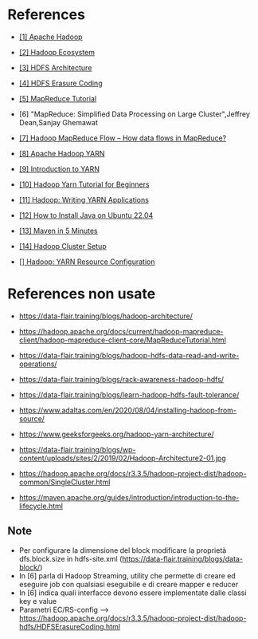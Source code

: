 # References
* <a id="1"></a> [[1] Apache Hadoop](https://hadoop.apache.org/)
* <a id="2"></a> [[2] Hadoop Ecosystem](https://data-flair.training/blogs/hadoop-ecosystem-components/)
* <a id="3"></a> [[3] HDFS Architecture](https://hadoop.apache.org/docs/r3.3.5/hadoop-project-dist/hadoop-hdfs/HdfsDesign.html)
* <a id="4"></a> [[4] HDFS Erasure Coding](https://hadoop.apache.org/docs/r3.3.5/hadoop-project-dist/hadoop-hdfs/HDFSErasureCoding.html)
* <a id="5"></a> [[5] MapReduce Tutorial](https://hadoop.apache.org/docs/r3.3.5/hadoop-mapreduce-client/hadoop-mapreduce-client-core/MapReduceTutorial.html)
* <a id="6"></a> [6] "MapReduce: Simplified Data Processing on Large Cluster",Jeffrey Dean,Sanjay Ghemawat
* <a id="7"></a> [[7] Hadoop MapReduce Flow – How data flows in MapReduce?](https://data-flair.training/blogs/hadoop-mapreduce-flow/)
* <a id="8"></a> [[8] Apache Hadoop YARN](https://hadoop.apache.org/docs/r3.3.5/hadoop-yarn/hadoop-yarn-site/YARN.html)
* <a id="9"></a> [[9] Introduction to YARN](https://www.youtube.com/watch?v=5vmP1-6xd6Y&ab_channel=OracleLearning)
* <a id="10"></a> [[10] Hadoop Yarn Tutorial for Beginners](https://data-flair.training/blogs/hadoop-yarn-tutorial/)
* <a id="11"></a> [[11] Hadoop: Writing YARN Applications](https://hadoop.apache.org/docs/r3.3.5/hadoop-yarn/hadoop-yarn-site/WritingYarnApplications.html)
* <a id="12"></a> [[12] How to Install Java on Ubuntu 22.04](https://linuxize.com/post/install-java-on-ubuntu-22-04/#uninstalling-java)
* <a id="13"></a> [[13] Maven in 5 Minutes](https://maven.apache.org/guides/getting-started/maven-in-five-minutes.html)
* <a id="14"></a> [[14] Hadoop Cluster Setup](https://hadoop.apache.org/docs/r3.3.5/hadoop-project-dist/hadoop-common/ClusterSetup.html)

* <a id=""></a> [[] Hadoop: YARN Resource Configuration](https://hadoop.apache.org/docs/r3.3.5/hadoop-yarn/hadoop-yarn-site/ResourceModel.html)


# References non usate
* https://data-flair.training/blogs/hadoop-architecture/
* https://hadoop.apache.org/docs/current/hadoop-mapreduce-client/hadoop-mapreduce-client-core/MapReduceTutorial.html
* https://data-flair.training/blogs/hadoop-hdfs-data-read-and-write-operations/
* https://data-flair.training/blogs/rack-awareness-hadoop-hdfs/
* https://data-flair.training/blogs/learn-hadoop-hdfs-fault-tolerance/
* https://www.adaltas.com/en/2020/08/04/installing-hadoop-from-source/
* https://www.geeksforgeeks.org/hadoop-yarn-architecture/
* https://data-flair.training/blogs/wp-content/uploads/sites/2/2019/02/Hadoop-Architecture2-01.jpg

* https://hadoop.apache.org/docs/r3.3.5/hadoop-project-dist/hadoop-common/SingleCluster.html

* https://maven.apache.org/guides/introduction/introduction-to-the-lifecycle.html


## Note 
* Per configurare la dimensione del block modificare la proprietà dfs.block.size in hdfs-site.xml (https://data-flair.training/blogs/data-block/)
* In [6] parla di Hadoop Streaming, utility che permette di creare ed eseguire job con qualsiasi eseguibile e di creare mapper e reducer
* In [6] indica quali interfacce devono essere implementate dalle classi key e value
* Parametri EC/RS-config --> https://hadoop.apache.org/docs/r3.3.5/hadoop-project-dist/hadoop-hdfs/HDFSErasureCoding.html